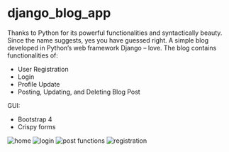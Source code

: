 # django_blog_app
 
Thanks to Python for its powerful functionalities and syntactically beauty. Since the name suggests, yes you have guessed right. A simple blog developed in Python’s web framework Django – love. 
The blog contains functionalities of:
-	User Registration 
-	Login
-	Profile Update
-	Posting, Updating, and Deleting Blog Post 

GUI:
-	Bootstrap 4
-	Crispy forms 

![home](https://user-images.githubusercontent.com/25535346/63490693-b45fe000-c4ce-11e9-8b8e-200809986034.png)
![login](https://user-images.githubusercontent.com/25535346/63490694-b4f87680-c4ce-11e9-9a5b-21e7f6ff588c.png)
![post functions](https://user-images.githubusercontent.com/25535346/63490697-b629a380-c4ce-11e9-86c9-d8b98868f47f.png)
![registration](https://user-images.githubusercontent.com/25535346/63490702-b7f36700-c4ce-11e9-9ce1-26fefc5c3d7b.png)

